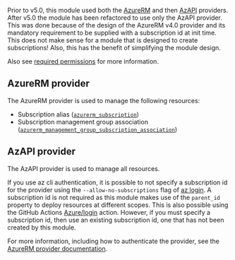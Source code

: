 <!-- markdownlint-disable MD041 -->
Prior to v5.0, this module used both the [AzureRM][azurerm_provider] and then [AzAPI][azapi_provider] providers.
After v5.0 the module has been refactored to use only the AzAPI provider.
This was done because of the design of the AzureRM v4.0 provider and its mandatory requirement to be supplied with a subscription id at init time.
This does not make sense for a module that is designed to create subscriptions!
Also, this has the benefit of simplifying the module design.

Also see [required permissions](Permissions) for more information.

## AzureRM provider

The AzureRM provider is used to manage the following resources:

- Subscription alias ([`azurerm_subscription`][azurerm_subscription])
- Subscription management group association ([`azurerm_management_group_subscription_association`][azurerm_management_group_subscription_association])

## AzAPI provider

The AzAPI provider is used to manage all resources.

If you use az cli authentication, it is possible to not specify a subscription id for the provider using the `--allow-no-subscriptions` flag of [az login](https://docs.microsoft.com/cli/azure/reference-index?view=azure-cli-latest#az-login).
A subscription id is not required as this module makes use of the `parent_id` property to deploy resources at different scopes.
This is also possible using the GitHub Actions [Azure/login](https://github.com/marketplace/actions/azure-login) action.
However, if you must specify a subscription id, then use an existing subscription id, one that has not been created by this module.

For more information, including how to authenticate the provider, see the [AzureRM provider documentation][azapi_provider_docs].

[azapi_provider]: https://registry.terraform.io/providers/azure/azapi/latest
[azapi_provider_docs]: https://registry.terraform.io/providers/azure/azapi/latest/docs
[azurerm_management_group_subscription_association]: https://registry.terraform.io/providers/hashicorp/azurerm/latest/docs/resources/management_group_subscription_association
[azurerm_provider]: https://registry.terraform.io/providers/hashicorp/azurerm/latest
[azurerm_subscription]: https://registry.terraform.io/providers/hashicorp/azurerm/latest/docs/resources/subscription
